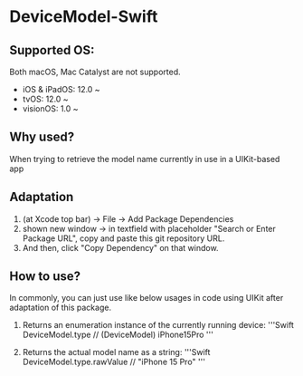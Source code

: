 #  DeviceModel-Swift

## Supported OS:
Both macOS, Mac Catalyst are not supported.

- iOS & iPadOS: 12.0 ~
- tvOS: 12.0 ~
- visionOS: 1.0 ~

## Why used?
When trying to retrieve the model name currently in use in a UIKit-based app

## Adaptation
1. (at Xcode top bar) -> File -> Add Package Dependencies
2. shown new window -> in textfield with placeholder "Search or Enter Package URL", copy and paste this git repository URL.
3. And then, click "Copy Dependency" on that window. 

## How to use?
In commonly, you can just use like below usages in code using UIKit after adaptation of this package.

1) Returns an enumeration instance of the currently running device:
'''Swift
DeviceModel.type    // (DeviceModel) iPhone15Pro
'''  

2) Returns the actual model name as a string:
'''Swift
DeviceModel.type.rawValue // "iPhone 15 Pro"
'''

